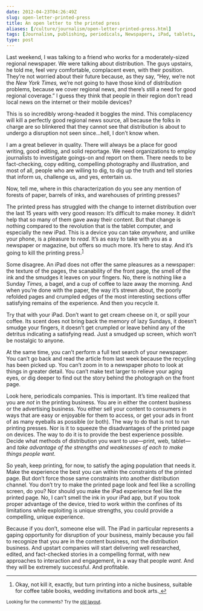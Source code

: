 ```yaml
--- 
date: 2012-04-23T04:26:49Z
slug: open-letter-printed-press
title: An open letter to the printed press
aliases: [/culture/journalism/open-letter-printed-press.html]
tags: [Journalism, publishing, periodicals, Newspapers, iPad, tablets, jobs to be done, disruption]
type: post
---
```


<p>Last weekend, I was talking to a friend who works for a moderately-sized regional newspaper. We were talking about distribution. The guys upstairs, he told me, feel very comfortable, complacent even, with their position. They’re not worried about their future because, as they say, “Hey, we’re not the <em>New York Times,</em> we’re not going to have those kind of distribution problems, because we cover regional news, and there’s still a need for good regional coverage.” I guess they think that people in their region don’t read local news on the internet or their mobile devices?</p>

<p>This is so incredibly wrong-headed it boggles the mind. This complacency will kill a perfectly good regional news source, all because the folks in charge are so blinkered that they cannot see that distribution is about to undergo a disruption not seen since…hell, I don’t know when.</p>

<p>I am a great believer in quality. There will always be a place for good writing, good editing, and solid reportage. We need organizations to employ journalists to investigate goings-on and report on them. There needs to be fact-checking, copy editing, compelling photography and illustration, and most of all, people who are willing to dig, to dig up the truth and tell stories that inform us, challenge us, and yes, entertain us.</p>

<p>Now, tell me, where in this characterization do you see any mention of forests of paper, barrels of inks, and warehouses of printing presses?</p>

<p>The printed press has struggled with the change to internet distribution over the last 15 years with very good reason: It’s difficult to make money. It didn’t help that so many of them gave away their content. But that change is nothing compared to the revolution that is the tablet computer, and especially the new iPad. This is a device you can take <em>anywhere,</em> and unlike your phone, is a pleasure to <em>read.</em> It’s as easy to take with you as a newspaper or magazine, but offers so much more. It’s here to stay. And it’s going to kill the printing press.<sup class="footnote-ref" id="pressref:niche"><a href="#press:niche">1</a></p>

<p>Some disagree. An iPad does not offer the same pleasures as a newspaper: the texture of the pages, the scanability of the front page, the smell of the ink and the smudges it leaves on your fingers. No, there is nothing like a Sunday <em>Times,</em> a bagel, and a cup of coffee to laze away the morning. And when you’re done with the paper, the way it’s strewn about, the poorly refolded pages and crumpled edges of the most interesting sections offer satisfying remains of the experience. And then you recycle it.</p>

<p>Try that with your iPad. Don’t want to get cream cheese on it, or spill your coffee. Its scent does not bring back the memory of lazy Sundays, it doesn’t smudge your fingers, it doesn’t get crumpled or leave behind any of the detritus indicating a satisfying read. Just a smudged up screen, which won’t be nostalgic to anyone.</p>

<p>At the same time, you can’t perform a full text search of your newspaper. You can’t go back and read the article from last week because the recycling has been picked up. You can’t zoom in to a newspaper photo to look at things in greater detail. You can’t make text larger to relieve your aging eyes, or dig deeper to find out the story behind the photograph on the front page.</p>

<p>Look here, periodicals companies. This is important. It’s time realized that you are <em>not</em> in the printing business. You are in either the content business or the advertising business. You either sell your content to consumers in ways that are easy or enjoyable for them to access, or get your ads in front of as many eyeballs as possible (or both). The way to do that is not to run printing presses. Nor is it to squeeze the disadvantages of the printed page on devices. The way to do it is to provide the best experience possible. Decide what methods of distribution you want to use—print, web, tablet—and <em>take advantage of the strengths and weaknesses of each to make things people want.</em></p>

<p>So yeah, keep printing, for now, to satisfy the aging population that needs it. Make the experience the best you can within the constraints of the printed page. But don’t force those same constraints into another distribution channel. You don’t try to make the printed page look and feel like a scrolling screen, do you? Nor should you make the iPad experience feel like the printed page. No, I can’t smell the ink in your iPad app, but if you took proper advantage of the device, tried to work within the confines of its limitations while exploiting is unique strengths, you could provide a compelling, unique experience.</p>

<p>Because if you don’t, someone else will. The iPad in particular represents a gaping opportunity for disruption of your business, mainly because you fail to recognize that you are in the content business, not the distribution business. And upstart companies will start delivering well researched, edited, and fact-checked stories in a compelling format, with new approaches to interaction and engagement, in a way that people <em>want.</em> And they will be extremely successful. And profitable.</p>

<div class="footnotes">
<hr />
<ol>

<li id="letter:niche"><p>Okay, not kill it, exactly, but turn printing into a niche business, suitable for coffee table books, wedding invitations and book arts.<a href="#pressref:niche" class="reversefootnote">&#160;&#8617;</a></p></li>

</ol>
</div>

<p class="past"><small>Looking for the comments? Try the <a rel="nofollow" href="//past.justatheory.com/culture/journalism/open-letter-printed-press.html">old layout</a>.</small></p>


